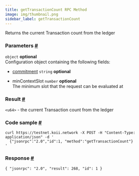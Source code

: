 ```yaml
--- 
title: getTransactionCount RPC Method 
image: img/thumbnail.png 
sidebar_label: getTransactionCount
---  
```




Returns the current Transaction count from the ledger

### Parameters [#](#parameters)

`object` **optional**  
Configuration object containing the following fields:

- [commitment](/develop/rpcapi/intro#configuring-state-commitment) `string` **optional**

- minContextSlot `number` **optional**  
The minimum slot that the request can be evaluated at  

### Result [#](#result)

`<u64>` - the current Transaction count from the ledger

### Code sample [#](#code-sample)

```
curl https://testnet.koii.network -X POST -H "Content-Type: application/json" -d '
  {"jsonrpc":"2.0","id":1, "method":"getTransactionCount"}
'
```


### Response [#](#response)

```
{ "jsonrpc": "2.0", "result": 268, "id": 1 }
```
